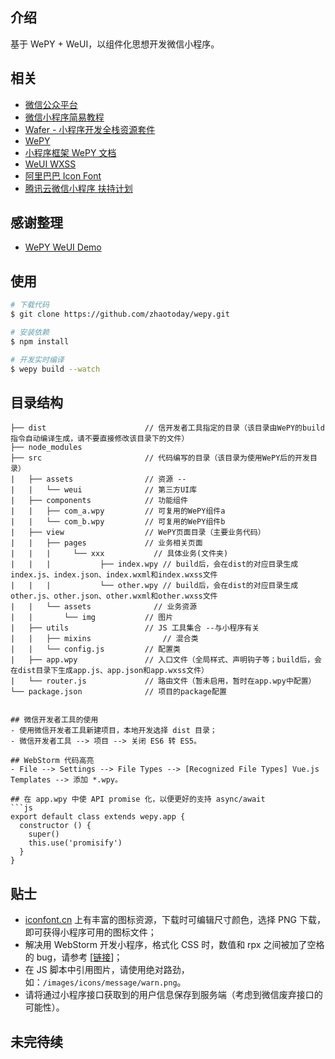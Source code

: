 ## 介绍
基于 WePY + WeUI，以组件化思想开发微信小程序。

## 相关
- [微信公众平台](https://mp.weixin.qq.com/)
- [微信小程序简易教程](https://mp.weixin.qq.com/debug/wxadoc/dev/index.html)
- [Wafer - 小程序开发全栈资源套件](https://github.com/tencentyun/wafer)
- [WePY](https://github.com/wepyjs/wepy)
- [小程序框架 WePY 文档](https://wepyjs.github.io/wepy)
- [WeUI WXSS](https://github.com/weui/weui-wxss)
- [阿里巴巴 Icon Font](http://iconfont.cn/)
- [腾讯云微信小程序 扶持计划](https://dnspod.qcloud.com/la/apply?from=solution)

## 感谢整理
- [WePY WeUI Demo](https://github.com/wepyjs/wepy-weui-demo)

## 使用
```bash
# 下载代码
$ git clone https://github.com/zhaotoday/wepy.git

# 安装依赖
$ npm install

# 开发实时编译
$ wepy build --watch
```

## 目录结构

```
├── dist                      // 信开发者工具指定的目录（该目录由WePY的build指令自动编译生成，请不要直接修改该目录下的文件）
├── node_modules           
├── src                       // 代码编写的目录（该目录为使用WePY后的开发目录）	
|   ├── assets                // 资源 -- 
|   |   └── weui              // 第三方UI库
|   ├── components            // 功能组件
|   |   ├── com_a.wpy         // 可复用的WePY组件a
|   |   └── com_b.wpy         // 可复用的WePY组件b
|   ├── view                  // WePY页面目录（主要业务代码）
|   |   ├── pages     	      // 业务相关页面
|   |   |	  └── xxx           // 具体业务(文件夹)
|   |   |		    ├── index.wpy // build后，会在dist的对应目录生成index.js、index.json、index.wxml和index.wxss文件
|   |   |		    └── other.wpy // build后，会在dist的对应目录生成other.js、other.json、other.wxml和other.wxss文件
|   |   └── assets   	        // 业务资源
|   |       └── img           // 图片
|   ├── utils                 // JS 工具集合 --与小程序有关
|   |   ├── mixins      		  // 混合类  
|   |   └── config.js      	  // 配置类
|   ├── app.wpy               // 入口文件（全局样式、声明钩子等；build后，会在dist目录下生成app.js、app.json和app.wxss文件）
|   └── router.js             // 路由文件（暂未启用，暂时在app.wpy中配置）
└── package.json              // 项目的package配置	                   
```
```

## 微信开发者工具的使用
- 使用微信开发者工具新建项目，本地开发选择 dist 目录；
- 微信开发者工具 --> 项目 --> 关闭 ES6 转 ES5。

## WebStorm 代码高亮
- File --> Settings --> File Types --> [Recognized File Types] Vue.js Templates --> 添加 *.wpy。

## 在 app.wpy 中使 API promise 化，以便更好的支持 async/await
```js
export default class extends wepy.app {
  constructor () {
    super()
    this.use('promisify')
  }
}
```

## 贴士
- [iconfont.cn](http://iconfont.cn/) 上有丰富的图标资源，下载时可编辑尺寸颜色，选择 PNG 下载，即可获得小程序可用的图标文件；
- 解决用 WebStorm 开发小程序，格式化 CSS 时，数值和 rpx 之间被加了空格的 bug，请参考 [[链接](http://www.qianduan.org/post-471.html)]；
- 在 JS 脚本中引用图片，请使用绝对路劲，如：`/images/icons/message/warn.png`。
- 请将通过小程序接口获取到的用户信息保存到服务端（考虑到微信废弃接口的可能性）。

## 未完待续
